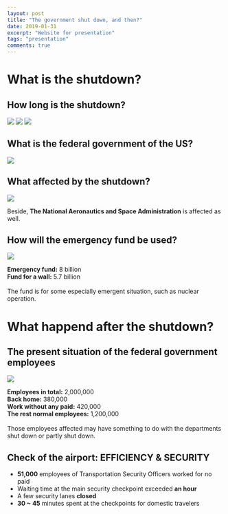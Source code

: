 ```yaml
---
layout: post
title: "The government shut down, and then?"
date: 2019-01-31
excerpt: "Website for presentation"
tags: "presentation"
comments: true
---
```


# What is the shutdown?

## How long is the shutdown?

![]({{site.baseurl}}/features/Dec.png)
![]({{site.baseurl}}/features/Jan.png)
![]({{site.baseurl}}/features/Feb.png)

## What is the federal government of the US?

![]({{site.baseurl}}/features/system.png)

## What affected by the shutdown?

![]({{site.baseurl}}/features/shutdown.png)

Beside, **The National Aeronautics and Space Administration** is affected as well.

## How will the emergency fund be used?

![]({{site.baseurl}}/features/fund.png)

**Emergency fund:** 8 billion <br />
**Fund for a wall:** 5.7 billion <br /><br />
The fund is for some especially emergent situation, such as nuclear operation.

# What happend after the shutdown?

## The present situation of the federal government employees

![]({{site.baseurl}}/features/employees.png)

**Employees in total:** 2,000,000<br />
**Back home:** 380,000<br />
**Work without any paid:** 420,000<br />
**The rest normal employees:** 1,200,000<br/><br />
Those employees affected may have something to do with the departments shut down or partly shut down.

## Check of the airport: EFFICIENCY & SECURITY

- **51,000** employees of Transportation Security Officers worked for no paid
- Waiting time at the main security checkpoint exceeded **an hour**
- A few security lanes **closed**
- **30 ~ 45** minutes spent at the checkpoints for domestic travelers